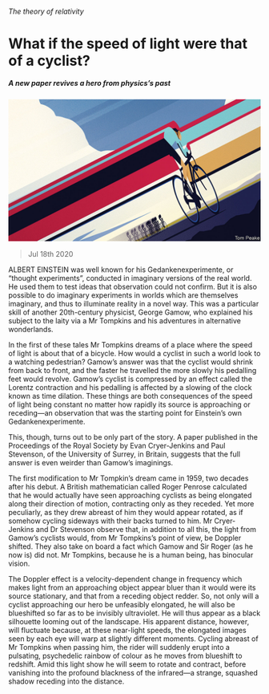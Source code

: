 ###### The theory of relativity

# What if the speed of light were that of a cyclist? 

##### A new paper revives a hero from physics’s past 

![image](images/20200718_STD002_0.jpg) 

> Jul 18th 2020 

ALBERT EINSTEIN was well known for his Gedankenexperimente, or “thought experiments”, conducted in imaginary versions of the real world. He used them to test ideas that observation could not confirm. But it is also possible to do imaginary experiments in worlds which are themselves imaginary, and thus to illuminate reality in a novel way. This was a particular skill of another 20th-century physicist, George Gamow, who explained his subject to the laity via a Mr Tompkins and his adventures in alternative wonderlands.

In the first of these tales Mr Tompkins dreams of a place where the speed of light is about that of a bicycle. How would a cyclist in such a world look to a watching pedestrian? Gamow’s answer was that the cyclist would shrink from back to front, and the faster he travelled the more slowly his pedalling feet would revolve. Gamow’s cyclist is compressed by an effect called the Lorentz contraction and his pedalling is affected by a slowing of the clock known as time dilation. These things are both consequences of the speed of light being constant no matter how rapidly its source is approaching or receding—an observation that was the starting point for Einstein’s own Gedankenexperimente.


This, though, turns out to be only part of the story. A paper published in the Proceedings of the Royal Society by Evan Cryer-Jenkins and Paul Stevenson, of the University of Surrey, in Britain, suggests that the full answer is even weirder than Gamow’s imaginings.

The first modification to Mr Tompkin’s dream came in 1959, two decades after his debut. A British mathematician called Roger Penrose calculated that he would actually have seen approaching cyclists as being elongated along their direction of motion, contracting only as they receded. Yet more peculiarly, as they drew abreast of him they would appear rotated, as if somehow cycling sideways with their backs turned to him. Mr Cryer-Jenkins and Dr Stevenson observe that, in addition to all this, the light from Gamow’s cyclists would, from Mr Tompkins’s point of view, be Doppler shifted. They also take on board a fact which Gamow and Sir Roger (as he now is) did not. Mr Tompkins, because he is a human being, has binocular vision.

The Doppler effect is a velocity-dependent change in frequency which makes light from an approaching object appear bluer than it would were its source stationary, and that from a receding object redder. So, not only will a cyclist approaching our hero be unfeasibly elongated, he will also be blueshifted so far as to be invisibly ultraviolet. He will thus appear as a black silhouette looming out of the landscape. His apparent distance, however, will fluctuate because, at these near-light speeds, the elongated images seen by each eye will warp at slightly different moments. Cycling abreast of Mr Tompkins when passing him, the rider will suddenly erupt into a pulsating, psychedelic rainbow of colour as he moves from blueshift to redshift. Amid this light show he will seem to rotate and contract, before vanishing into the profound blackness of the infrared—a strange, squashed shadow receding into the distance.

